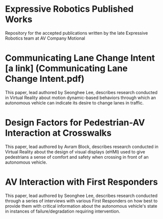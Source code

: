 # Expressive Robotics Published Works
Repository for the accepted publications written by the late Expressive Robotics team at AV Company Motional

# Communicating Lane Change Intent [a link] (Communicating Lane Change Intent.pdf)
This paper, lead authored by Seonghee Lee, describes research conducted in Virtual Reality about motion dynamic-based behaviors through which an autonomous vehicle can indicate its desire to change lanes in traffic.

# Design Factors for Pedestrian-AV Interaction at Crosswalks
This paper, lead authored by Avram Block, describes research conducted in Virtual Reality about the design of visual displays (eHMI) used to give pedestrians a sense of comfort and safety when crossing in front of an autonomous vehicle.

# AV Interaction with First Responders
This paper, lead authored by Seonghee Lee, describes research conducted through a series of interviews with various First Responders on how best to provide them with critical information about the autonomous vehicle's state in instances of failure/degradation requiring intervention.
